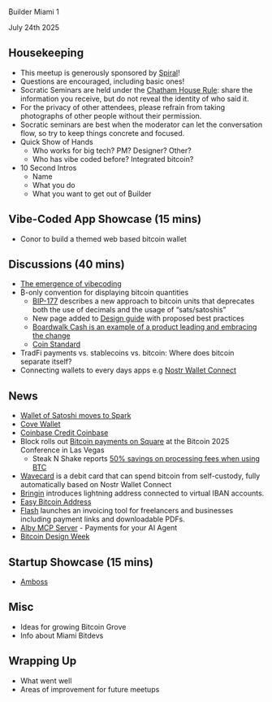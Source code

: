 ₿uilder Miami 1

July 24th 2025


Housekeeping
------------

- This meetup is generously sponsored by [Spiral](https://spiral.xyz/)!
- Questions are encouraged, including basic ones!
- Socratic Seminars are held under the [Chatham House Rule](https://www.chathamhouse.org/about-us/chatham-house-rule): share the information you receive, but do not reveal the identity of who said it.
- For the privacy of other attendees, please refrain from taking photographs of other people without their permission.
- Socratic seminars are best when the moderator can let the conversation flow, so try to keep things concrete and focused.
- Quick Show of Hands
  - Who works for big tech? PM? Designer? Other?
  - Who has vibe coded before? Integrated bitcoin?
- 10 Second Intros
  - Name
  - What you do
  - What you want to get out of ₿uilder

Vibe-Coded App Showcase (15 mins)
----
 - Conor to build a themed web based bitcoin wallet

Discussions (40 mins)
----
- [The emergence of vibecoding](https://changelog.com/friends/96)
- ₿-only convention for displaying bitcoin quantities
  - [BIP-177](https://github.com/bitcoin/bips/pull/1821) describes a new approach to bitcoin units that deprecates both the use of decimals and the usage of “sats/satoshis”
  - New page added to [Design guide](https://bitcoin.design/guide/designing-products/units-and-symbols/) with proposed best practices
  - [Boardwalk Cash is an example of a product leading and embracing the change](https://boardwalkcash.com/wallet)
  - [Coin Standard](https://coinpill.me/)
- TradFi payments vs. stablecoins vs. bitcoin: Where does bitcoin separate itself?
- Connecting wallets to every days apps e.g [Nostr Wallet Connect](https://nwc.dev/)

News
----
- [Wallet of Satoshi moves to Spark](https://x.com/walletofsatoshi/status/1940169795565146571)
- [Cove Wallet](https://covebitcoinwallet.com/)
- [Coinbase Credit Coinbase](https://www.americanexpress.com/en-us/newsroom/articles/innovation/new-coinbase-one-card-to-launch-on-the-american-express-network.html)
- Block rolls out [Bitcoin payments on Square](https://block.xyz/inside/block-to-roll-out-bitcoin-payments-on-square) at the Bitcoin 2025 Conference in Las Vegas
  - Steak N Shake reports [50% savings on processing fees when using BTC](https://bitcoinmagazine.com/news/steak-n-shake-reveals-bitcoin-payment-success-at-bitcoin-2025-conference)
- [Wavecard](https://www.wave.space/blog/how-to-spend-bitcoin-btc-at-150m-merchants-worldwide-directly-from-self-custody) is a debit card that can spend bitcoin from self-custody, fully automatically based on Nostr Wallet Connect
- [Bringin](https://x.com/bringinxyz/status/1937833430688952451) introduces lightning address connected to virtual IBAN accounts.
- [Easy Bitcoin Address](https://easybitcoinaddress.me/)
- [Flash](https://x.com/LightningNewsX/status/1932709940776612083) launches an invoicing tool for freelancers and businesses including payment links and downloadable PDFs.
- [Alby MCP Server](https://blog.getalby.com/alby-mcp-server-payments-for-your-ai-agent/) - Payments for your AI Agent
- [Bitcoin Design Week](https://x.com/bitcoin_design/status/1947737029833593152)

Startup Showcase (15 mins)     
----
 - [Amboss](https://amboss.tech/blog/introducing-rails)

Misc
----
- Ideas for growing Bitcoin Grove
- Info about Miami Bitdevs

Wrapping Up
-----
- What went well
- Areas of improvement for future meetups

